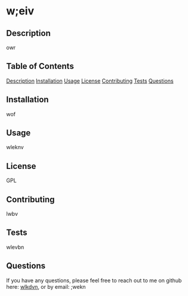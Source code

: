 # w;eiv

  ## Description 
  owr
          
  ## Table of Contents
  [Description](#description)
  [Installation](#installation)
  [Usage](#usage)
  [License](#license)
  [Contributing](#contributing)
  [Tests](#test)
  [Questions](#questions)
          
  ## Installation
  wof
          
  ## Usage
  wleknv
          
  ## License
  GPL
          
  ## Contributing
  lwbv
          
  ## Tests
  wlevbn
          
  ## Questions
  If you have any questions, please feel free to reach out to me on github here: [wlkdvn](sldknv), or by email: ;wekn
